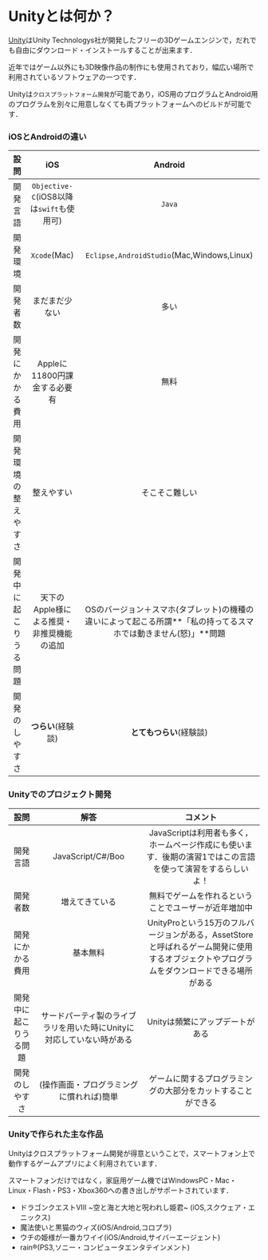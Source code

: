 # Unityとは何か？

[Unity](http://japan.unity3d.com/)はUnity Technologys社が開発したフリーの3Dゲームエンジンで，だれでも自由にダウンロード・インストールすることが出来ます．

近年ではゲーム以外にも3D映像作品の制作にも使用されており，幅広い場所で利用されているソフトウェアの一つです．

Unityは`クロスプラットフォーム開発`が可能であり，iOS用のプログラムとAndroid用のプログラムを別々に用意しなくても両プラットフォームへのビルドが可能です．

### iOSとAndroidの違い

| 設問 | **iOS** | **Android** |
| :-------------: |:---------:| :----:|
| 開発言語 | `Objective-C`(iOS8以降は`swift`も使用可) | `Java` |
| 開発環境 | `Xcode`(Mac) | `Eclipse,AndroidStudio`(Mac,Windows,Linux) |
| 開発者数 |まだまだ少ない|多い|
| 開発にかかる費用 | Appleに11800円課金する必要有 | 無料 |
| 開発環境の整えやすさ | 整えやすい |そこそこ難しい|
| 開発中に起こりうる問題 |天下のApple様による推奨・非推奨機能の追加 | OSのバージョン＋スマホ(タブレット)の機種の違いによって起こる所謂**「私の持ってるスマホでは動きません(怒)」**問題  |
| 開発のしやすさ | **つらい**(経験談) |**とてもつらい**(経験談)|

### Unityでのプロジェクト開発
|設問|解答|コメント|
|:-------------------:|:---------------:|:-------------:|
|開発言語|JavaScript/C#/Boo|JavaScriptは利用者も多く，ホームページ作成にも使います．後期の演習1ではこの言語を使って演習をするらしいよ！|
|開発者数|増えてきている|無料でゲームを作れるということでユーザーが近年増加中|
|開発にかかる費用|基本無料|UnityProという15万のフルバージョンがある，AssetStoreと呼ばれるゲーム開発に使用するオブジェクトやプログラムをダウンロードできる場所がある|
|開発中に起こりうる問題|サードパーティ製のライブラリを用いた時にUnityに対応していない時がある|Unityは頻繁にアップデートがある|
|開発のしやすさ|(操作画面・プログラミングに慣れれば)簡単|ゲームに関するプログラミングの大部分をカットすることができる|

### Unityで作られた主な作品
Unityはクロスプラットフォーム開発が得意ということで，スマートフォン上で動作するゲームアプリによく利用されています．

スマートフォンだけではなく，家庭用ゲーム機ではWindowsPC・Mac・Linux・Flash・PS3・Xbox360への書き出しがサポートされています．

* ドラゴンクエストⅧ ~空と海と大地と呪われし姫君~
(iOS,スクウェア・エニックス)
* 魔法使いと黒猫のウィズ(iOS/Android,コロプラ)
* ウチの姫様が一番カワイイ(iOS/Android,サイバーエージェント)
* rain®(PS3,ソニー・コンピュータエンタテインメント)
